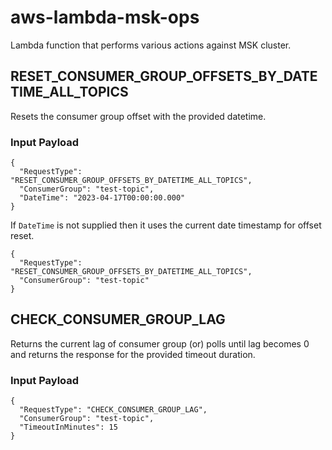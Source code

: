 # aws-lambda-msk-ops

Lambda function that performs various actions against MSK cluster.

## RESET_CONSUMER_GROUP_OFFSETS_BY_DATETIME_ALL_TOPICS

Resets the consumer group offset with the provided datetime.

### Input Payload

```
{
  "RequestType": "RESET_CONSUMER_GROUP_OFFSETS_BY_DATETIME_ALL_TOPICS",
  "ConsumerGroup": "test-topic",
  "DateTime": "2023-04-17T00:00:00.000"
}
```

If `DateTime` is not supplied then it uses the current date timestamp for offset reset.

```
{
  "RequestType": "RESET_CONSUMER_GROUP_OFFSETS_BY_DATETIME_ALL_TOPICS",
  "ConsumerGroup": "test-topic"
}
```

## CHECK_CONSUMER_GROUP_LAG

Returns the current lag of consumer group (or) polls until lag becomes 0 and returns the response for the provided timeout duration.

### Input Payload

```
{
  "RequestType": "CHECK_CONSUMER_GROUP_LAG",
  "ConsumerGroup": "test-topic",
  "TimeoutInMinutes": 15
}
```
